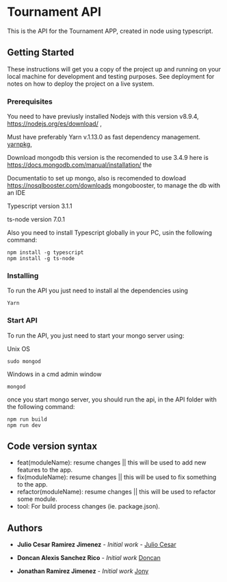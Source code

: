 # Tournament API

This is the API for the Tournament APP, created in node using typescript.

## Getting Started

These instructions will get you a copy of the project up and running on your local machine for development and testing purposes. See deployment for notes on how to deploy the project on a live system.

### Prerequisites

You need to have previusly installed Nodejs with this version v8.9.4, https://nodejs.org/es/download/ ,

Must have preferably Yarn v.1.13.0 as fast dependency management. [yarnpkg](https://yarnpkg.com/es-ES/),

Download mongodb this version is the recomended to use 3.4.9 here is https://docs.mongodb.com/manual/installation/ the 

Documentatio
to set up mongo, also is recomended to dowload https://nosqlbooster.com/downloads mongobooster, to manage the db with an IDE

Typescript version 3.1.1

ts-node version 7.0.1

Also you need to install Typescript globally in your PC, usin the following command:

```
npm install -g typescript
npm install -g ts-node
```


### Installing

To run the API you just need to install al the dependencies using

```
Yarn
```

### Start API

To run the API, you just need to start your mongo server using:

Unix OS

```
sudo mongod
```

Windows in a cmd admin window

```
mongod
```
once you start mongo server, you should run the api, in the API folder with the following command:

```
npm run build
npm run dev
```

## Code version syntax

* feat(moduleName): resume changes || this will be used to add new features to the app.
* fix(moduleName): resume changes  || this will be used to fix something to the app.
* refactor(moduleName): resume changes  || this will be used to refactor some module.
* tool: For build process changes (ie. package.json).

## Authors

* **Julio Cesar Ramirez Jimenez** - *Initial work* - [Julio Cesar](https://github.com/JulioCesarRamirez)

* **Doncan Alexis Sanchez Rico** - *Initial work* [Doncan](https://github.com/doncanSR)

* **Jonathan Ramirez Jimenez** - *Initial work* [Jony](https://github.com/JonathanRamirezJ)

